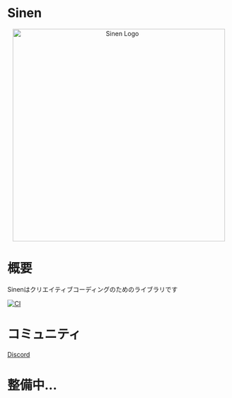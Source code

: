 # Sinen 
<p align="center"><a href="https://astomih.github.io/sinen"><img src="https://raw.githubusercontent.com/astomih/sinen/main/docs/logo/logo_bg_white.png" width="480" alt="Sinen Logo"></a></p>  

# 概要
Sinenはクリエイティブコーディングのためのライブラリです

[![CI](https://github.com/astomih/sinen/actions/workflows/CI.yml/badge.svg)](https://github.com/astomih/sinen/actions/workflows/CI.yml)  

# コミュニティ
[Discord](https://discord.gg/7U7VDwWjfy)

# 整備中...